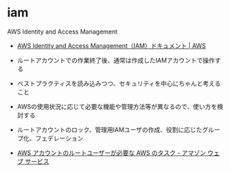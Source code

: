 # iam

AWS Identity and Access Management

* [AWS Identity and Access Management（IAM）ドキュメント | AWS](https://aws.amazon.com/jp/documentation/iam/)

* ルートアカウントでの作業終了後、通常は作成したIAMアカウントで操作する
* ベストプラクティスを読み込みつつ、セキュリティを中心にちゃんと考えること
* AWSの使用状況に応じて必要な機能や管理方法等が異なるので、使い方を検討する
* ルートアカウントのロック、管理用IAMユーザの作成、役割に応じたグループ化、フェデレーション
* [AWS アカウントのルートユーザーが必要な AWS のタスク - アマゾン ウェブ サービス](https://docs.aws.amazon.com/ja_jp/general/latest/gr/aws_tasks-that-require-root.html)

